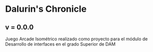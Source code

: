 # Dalurin's Chronicle
## v = 0.0.0
Juego Arcade Isométrico realizado como proyecto para el módulo de Desarrollo de interfaces en el grado Superior de DAM

